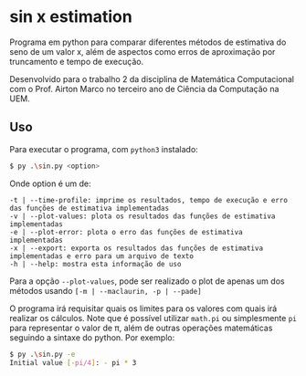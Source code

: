 # sin x estimation

Programa em python para comparar diferentes métodos de estimativa do seno de um valor x, além de aspectos como erros de aproximação por truncamento e tempo de execução.

Desenvolvido para o trabalho 2 da disciplina de Matemática Computacional com o Prof. Airton Marco no terceiro ano de Ciência da Computação na UEM.

## Uso
Para executar o programa, com `python3` instalado:
```bash
$ py .\sin.py <option>
```

Onde option é um de:
```
-t | --time-profile: imprime os resultados, tempo de execução e erro das funções de estimativa implementadas
-v | --plot-values: plota os resultados das funções de estimativa implementadas
-e | --plot-error: plota o erro das funções de estimativa implementadas
-x | --export: exporta os resultados das funções de estimativa implementadas e erro para um arquivo de texto
-h | --help: mostra esta informação de uso
```

Para a opção `--plot-values`, pode ser realizado o plot de apenas um dos métodos usando `[-m | --maclaurin, -p | --pade]`

O programa irá requisitar quais os limites para os valores com quais irá realizar os cálculos. Note que é possível utilizar `math.pi` ou simplesmente `pi` para representar o valor de π, além de outras operações matemáticas seguindo a sintaxe do python. Por exemplo:

```bash
$ py .\sin.py -e
Initial value [-pi/4]: - pi * 3
```
